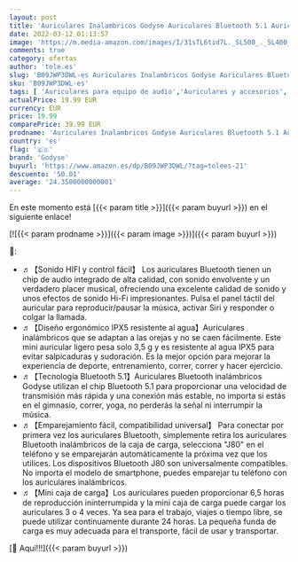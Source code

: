 ```yaml
---
layout: post
title: 'Auriculares Inalambricos Godyse Auriculares Bluetooth 5.1 Auriculares Inalámbricos Deportivos con Micrófono IPX5 Impermeable Control Estéreo para iPhone Huawei Xiaomi Samsung Negro'
date: 2022-03-12 01:13:57
image: 'https://m.media-amazon.com/images/I/31sTL6tid7L._SL500_._SL400_.jpg'
comments: true
category: ofertas
author: 'tole.es'
slug: 'B09JWP3DWL-es Auriculares Inalambricos Godyse Auriculares Bluetooth 5.1...'
sku: 'B09JWP3DWL-es'
tags: [ 'Auriculares para equipo de audio','Auriculares y accesorios','Electrónica','godyse','iphone', ]
actualPrice: 19.99 EUR
currency: EUR
price: 19.99
comparePrice: 39.99 EUR
prodname: 'Auriculares Inalambricos Godyse Auriculares Bluetooth 5.1 Auriculares Inalámbricos Deportivos con Micrófono IPX5 Impermeable Control Estéreo para iPhone Huawei Xiaomi Samsung Negro'
country: 'es'
flag: '🇪🇸'
brand: 'Godyse'
buyurl: 'https://www.amazon.es/dp/B09JWP3DWL/?tag=tolees-21'
descuento: '50.01'
average: '24.3500000000001'
---
```


En este momento está [{{< param title >}}]({{< param buyurl >}}) en el siguiente enlace!

[![{{< param prodname >}}]({{< param image >}})]({{< param buyurl >}})

🔎:

- ♬【Sonido HIFI y control fácil】 Los auriculares Bluetooth tienen un chip de audio integrado de alta calidad, con sonido envolvente y un verdadero placer musical, ofreciendo una excelente calidad de sonido y unos efectos de sonido Hi-Fi impresionantes. Pulsa el panel táctil del auricular para reproducir/pausar la música, activar Siri y responder o colgar la llamada.
- ♬【Diseño ergonómico IPX5 resistente al agua】Auriculares inalámbricos que se adaptan a las orejas y no se caen fácilmente. Este mini auricular ligero pesa solo 3,5 g y es resistente al agua IPX5 para evitar salpicaduras y sudoración. Es la mejor opción para mejorar la experiencia de deporte, entrenamiento, correr, correr y hacer ejercicio.
- ♬【Tecnología Bluetooth 5.1】Auriculares Bluetooth inalámbricos Godyse utilizan el chip Bluetooth 5.1 para proporcionar una velocidad de transmisión más rápida y una conexión más estable, no importa si estás en el gimnasio, correr, yoga, no perderás la señal ni interrumpir la música.
- ♬【Emparejamiento fácil, compatibilidad universal】 Para conectar por primera vez los auriculares Bluetooth, simplemente retira los auriculares Bluetooth inalámbricos de la caja de carga, selecciona "J80" en el teléfono y se emparejarán automáticamente la próxima vez que los utilices. Los dispositivos Bluetooth J80 son universalmente compatibles. No importa el modelo de smartphone, puedes emparejar tu teléfono con los auriculares inalámbricos.
- ♬【Mini caja de carga】Los auriculares pueden proporcionar 6,5 horas de reproducción ininterrumpida y la mini caja de carga puede cargar los auriculares 3 o 4 veces. Ya sea para el trabajo, viajes o tiempo libre, se puede utilizar continuamente durante 24 horas. La pequeña funda de carga es muy adecuada para el transporte, fácil de usar y transportar.

[🛒 Aquí!!!]({{< param buyurl >}})
